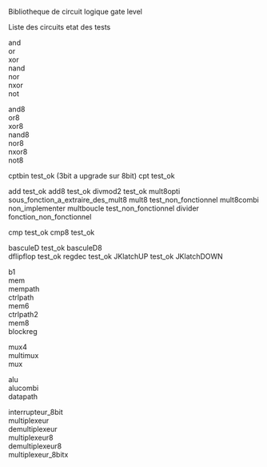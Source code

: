 Bibliotheque de circuit logique gate level

Liste des circuits   etat des tests

and   	  	     
or		     
xor		     
nand		     
nor		     
nxor		     
not		     

and8  	  	     
or8		     
xor8		     
nand8		     
nor8		     
nxor8		     
not8		     

cptbin		     test_ok (3bit a upgrade sur 8bit)
cpt		     test_ok

add		     test_ok
add8		     test_ok
divmod2		     test_ok
mult8opti	     sous_fonction_a_extraire_des_mult8
mult8		     test_non_fonctionnel
mult8combi	     non_implementer
multboucle	     test_non_fonctionnel
divider		     fonction_non_fonctionnel

cmp		     test_ok
cmp8		     test_ok

basculeD	     test_ok
basculeD8	     
dflipflop	     test_ok
regdec		     test_ok
JKlatchUP	     test_ok
JKlatchDOWN	     

b1		   
mem		   
mempath		   
ctrlpath	   
mem6		   
ctrlpath2	   
mem8		   
blockreg	   

mux4		   
multimux	   
mux		   

alu		   
alucombi	   
datapath	   

interrupteur_8bit  
multiplexeur	   
demultiplexeur	   
multiplexeur8	   
demultiplexeur8	   
multiplexeur_8bitx 
